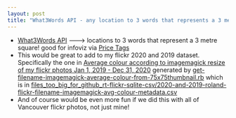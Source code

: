 ```yaml
---
layout: post
title: "What3Words API - any location to 3 words that represents a 3 metre square"
---
```

* [What3Words API](https://developer.what3words.com/public-api) ---> locations to 3 words that represent a 3 metre square! good for infoviz via [Price Tags](https://pricetags.ca/2021/04/14/what3words-technology-geolocates-vancouver-city-hall-as-putty-averages-closets/)
* This would be great to add to my flickr 2020 and 2019 dataset. Specifically the one in [Average colour according to imagemagick resize of my flickr photos Jan 1, 2019 - Dec 31, 2020](http://rolandtanglao.com/2021/04/05/p1-rename-file-from-rgb-to-raw-opened-photoshop-converted-to-png/) generated by [get-filename-imagemagick-average-colour-from-75x75thumbnail.rb](https://github.com/rtanglao/rt-flickr-sqlite-csv/blob/main/get-filename-imagemagick-average-colour-from-75x75thumbnail.rb) which is in [files_too_big_for_github_rt-flickr-sqlite-csv/2020-and-2019-roland-flickr-filename-imagemagick-avg-colour-metadata.csv](https://www.dropbox.com/s/km9r94fz2ixknc7/2020-and-2019-roland-flickr-filename-imagemagick-avg-colour-metadata.csv?dl=0)
* And of course would be even more fun if we did this with all of Vancouver flickr photos, not just mine!

